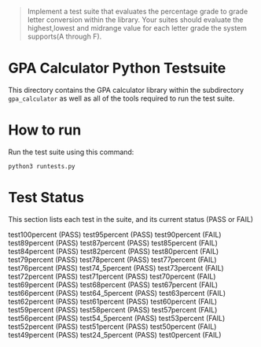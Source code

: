 
> Implement a test suite that evaluates the percentage grade to grade letter conversion within the library. Your suites should evaluate the highest,lowest and midrange value for each letter grade the system supports(A through F).

# GPA Calculator Python Testsuite

This directory contains the GPA calculator library within the subdirectory
`gpa_calculator` as well as all of the tools required to run the test suite.


# How to run

Run the test suite using this command:

	python3 runtests.py


# Test Status

This section lists each test in the suite, and its current status (PASS or FAIL)


test100percent (PASS)
test95percent (PASS)
test90percent (FAIL)
test89percent (PASS)
test87percent (PASS)
test85percent (FAIL)
test84percent (PASS)
test82percent (PASS)
test80percent (FAIL)
test79percent (PASS)
test78percent (PASS)
test77percent (FAIL)
test76percent (PASS)
test74_5percent (PASS)
test73percent (FAIL)
test72percent (PASS)
test71percent (PASS)
test70percent (FAIL)
test69percent (PASS)
test68percent (PASS)
test67percent (FAIL)
test66percent (PASS)
test64_5percent (PASS)
test63percent (FAIL)
test62percent (PASS)
test61percent (PASS)
test60percent (FAIL)
test59percent (PASS)
test58percent (PASS)
test57percent (FAIL)
test56percent (PASS)
test54_5percent (PASS)
test53percent (FAIL)
test52percent (PASS)
test51percent (PASS)
test50percent (FAIL)
test49percent (PASS)
test24_5percent (PASS)
test0percent (FAIL)
